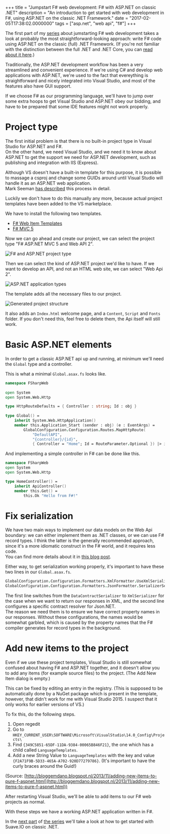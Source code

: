 +++
title = "Jumpstart F# web development: F# with ASP.NET on classic .NET"
description = "An introduction to get started with web development in F#, using ASP.NET on the classic .NET Framework."
date = "2017-02-05T17:38:02.0000000"
tags = ["asp.net", "web api", "f#"]
+++

The first part of my [series](/series-jumpstart-f-web-development) about jumstarting F# web development takes a look at probably the most straightforward-looking approach: write F# code using ASP.NET on the classic (full) .NET Framework. (If you're not familiar with the distinction between the full .NET and .NET Core, you can [read about it here](https://docs.microsoft.com/en-us/dotnet/articles/standard/choosing-core-framework-server).)

Traditionally, the ASP.NET development workflow has been a very streamlined and convenient experience. If we're using C# and develop web applications with ASP.NET, we're used to the fact that evereything is straightforward and nicely integrated into Visual Studio, and most of the features also have GUI support.

If we choose F# as our programming language, we'll have to jump over some extra hoops to get Visual Studio and ASP.NET obey our bidding, and have to be prepared that some IDE features might not work properly.

# Project type

The first initial problem is that there is no built-in project type in Visual Studio for ASP.NET and F#.  
On the other hand, we need Visual Studio, and we need it to know about ASP.NET to get the support we need for ASP.NET development, such as publishing and integration with IIS (Express).

Although VS doesn't have a built-in template for this purpose, it is possible to massage a csproj and change some GUIDs around until Visual Studio will handle it as an ASP.NET web application.  
Mark Seeman [has described](http://blog.ploeh.dk/2013/08/23/how-to-create-a-pure-f-aspnet-web-api-project/) this process in detail.

Luckily we don't have to do this manually any more, because actual project templates have been added to the VS marketplace.

We have to install the following two templates.

 - [F# Web Item Templates](https://marketplace.visualstudio.com/items?itemName=DanielMohl.FWebItemTemplates)
 - [F# MVC 5](https://marketplace.visualstudio.com/items?itemName=DanielMohl.FMVC5)

Now we can go ahead and create our project, we can select the project type "F# ASP.NET MVC 5 and Web API 2".

![F# and ASP.NET project type](/images/2017/02/fsharpaspnetproject-1.png)

Then we can select the kind of ASP.NET project we'd like to have. If we want to develop an API, and not an HTML web site, we can select "Web Api 2".

![ASP.NET application types](/images/2017/02/fsharpaspnettemplatesubtypes-1.png)

The template adds all the necessary files to our project.

![Generated project structure](/images/2017/02/templateproject-1.png)

It also adds an `Index.html` welcome page, and a `Content`, `Script` and `Fonts` folder.
If you don't need this, feel free to delete them, the Api itself will still work.

# Basic ASP.NET elements

In order to get a classic ASP.NET api up and running, at minimum we'll need the `Global` type and a controller.

This is what a minimal `Global.asax.fs` looks like.

```fsharp
namespace FSharpWeb
 
open System
open System.Web.Http

type HttpRouteDefaults = { Controller : string; Id : obj }
 
type Global() =
    inherit System.Web.HttpApplication()
    member this.Application_Start (sender : obj) (e : EventArgs) =
        GlobalConfiguration.Configuration.Routes.MapHttpRoute(
            "DefaultAPI",
            "{controller}/{id}",
            { Controller = "Home"; Id = RouteParameter.Optional }) |> ignore
```

And implementing a simple controller in F# can be done like this.

```fsharp
namespace FSharpWeb
open System
open System.Web.Http

type HomeController() =
    inherit ApiController()
    member this.Get() =
        this.Ok "Hello from F#!"
```

# Fix serialization

We have two main ways to implement our data models on the Web Api boundary: we can either implement them as .NET classes, or we can use F# record types. I think the latter is the generally recommended approach, since it's a more idiomatic construct in the F# world, and it requires less code.  
You can find more details about it in [this blog post](http://blog.ploeh.dk/2013/10/15/easy-aspnet-web-api-dtos-with-f-climutable-records/).

Either way, to get serialization working properly, it's important to have these two lines in our `Global.asax.fs`.

```fsharp
GlobalConfiguration.Configuration.Formatters.XmlFormatter.UseXmlSerializer <- true
GlobalConfiguration.Configuration.Formatters.JsonFormatter.SerializerSettings.ContractResolver <- Newtonsoft.Json.Serialization.CamelCasePropertyNamesContractResolver()
```

The first line switches from the `DataContractSerializer` to `XmlSerializer` for the case when we want to return our responses in XML, and the second line configures a specific contract resolver for Json.NET.  
The reason we need them is to ensure we have correct property names in our responses. Without these configurations, the names would be somewhat garbled, which is caused by the property names that the F# compiler generates for record types in the background.

# Add new items to the project

Even if we use these project templates, Visual Studio is still somewhat confused about having F# and ASP.NET together, and it doesn't allow you to add any items (for example source files) to the project. (The Add New Item dialog is empty.)

This can be fixed by editing an entry in the registry. (This is supposed to be automatically done by a NuGet package which is present in the template, however, that didn't work for me with Visual Studio 2015. I suspect that it only works for earlier versions of VS.)

To fix this, do the following steps.

1. Open regedit
2. Go to `HKEY_CURRENT_USER\SOFTWARE\Microsoft\VisualStudio\14.0_Config\Projects\`
3. Find `{349C5851-65DF-11DA-9384-00065B846F21}`, the one which has a child called `LanguageTemplates`.
4. Add a new String Value to `LanguageTemplates` with the key and value `{F2A71F9B-5D33-465A-A702-920D77279786}`. (It's important to have the curly braces around the Guid!)

(Source: [http://bloggemdano.blogspot.nl/2013/11/adding-new-items-to-pure-f-aspnet.html](http://bloggemdano.blogspot.nl/2013/11/adding-new-items-to-pure-f-aspnet.html))

After restarting Visual Studio, we'll be able to add items to our F# web projects as normal.

With these steps we have a working ASP.NET application written in F#.

In the [next part](/jumpstart-f-web-development-f-with-suave-io-on-classic-net/) of [the series](/series-jumpstart-f-web-development) we'll take a look at how to get started with Suave.IO on classic .NET.
